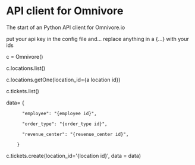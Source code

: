 # API client for Omnivore
The start of an Python API client for Omnivore.io

put your api key in the config file and...
replace anything in a {...} with your ids

c = Omnivore()

c.locations.list()

c.locations.getOne(location_id={a location id})

c.tickets.list()

data= {

          "employee": "{employee id}",

          "order_type": "{order_type id}",

          "revenue_center": "{revenue_center id}",

        }
        
c.tickets.create(location_id='{location id}', data = data)

